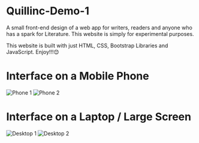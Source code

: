 # Quillinc-Demo-1
A small front-end design of a web app for writers, readers and anyone who has a spark for Literature.
This website is simply for experimental purposes.

This website is built with just HTML, CSS, Bootstrap Libraries and JavaScript.
Enjoy!!!😊

# Interface on a Mobile Phone
![Phone 1](https://github.com/Kodebube/Quillinc-Demo-1/assets/137894304/1c61596b-a6c0-44bb-9ccb-74e0af295d8f)
![Phone 2](https://github.com/Kodebube/Quillinc-Demo-1/assets/137894304/4ce744a9-8b84-4015-8dc5-e5706d98db0f)

# Interface on a Laptop / Large Screen
![Desktop 1](https://github.com/Kodebube/Quillinc-Demo-1/assets/137894304/f74d00be-6574-49ed-9af1-a6444e9b08a9)
![Desktop 2](https://github.com/Kodebube/Quillinc-Demo-1/assets/137894304/43f03343-db89-4de5-b9b9-e910c939031b)

